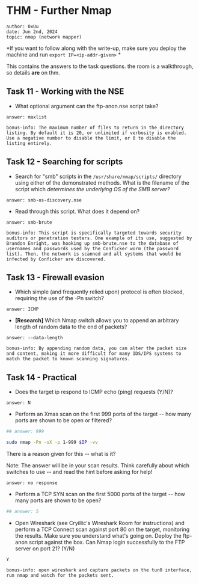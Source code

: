 # THM - Further Nmap

```
author: 0xUu
date: Jun 2nd, 2024
topic: nmap (network mapper)
```

*If you want to follow along with the write-up, make sure you deploy the machine and run `export IP=<ip-addr-given>` *

This contains the answers to the task questions. the room is a walkthrough, so details **are** on thm.

## Task 11 - Working with the NSE

* What optional argument can the ftp-anon.nse script take?
```
answer: maxlist

bonus-info: The maximum number of files to return in the directory listing. By default it is 20, or unlimited if verbosity is enabled. Use a negative number to disable the limit, or 0 to disable the listing entirely.
```

## Task 12 - Searching for scripts

* Search for "smb" scripts in the `/usr/share/nmap/scripts/` directory using either of the demonstrated methods.
What is the filename of the script which *determines the underlying OS of the SMB server?*
```
answer: smb-os-discovery.nse
```

* Read through this script. What does it depend on?
```
answer: smb-brute

bonus-info: This script is specifically targeted towards security auditors or penetration testers. One example of its use, suggested by Brandon Enright, was hooking up smb-brute.nse to the database of usernames and passwords used by the Conficker worm (the password list). Then, the network is scanned and all systems that would be infected by Conficker are discovered.
```

## Task 13 - Firewall evasion 

* Which simple (and frequently relied upon) protocol is often blocked, requiring the use of the -Pn switch?
```
answer: ICMP
```

* **[Research]** Which Nmap switch allows you to append an arbitrary length of random data to the end of packets?
```
answer: --data-length

bonus-info: By appending random data, you can alter the packet size and content, making it more difficult for many IDS/IPS systems to match the packet to known scanning signatures.
```

## Task 14 - Practical 

* Does the target ip respond to ICMP echo (ping) requests (Y/N)?
```
answer: N
```

* Perform an Xmas scan on the first 999 ports of the target -- how many ports are shown to be open or filtered?
```bash
## answer: 999

sudo nmap -Pn -sX -p 1-999 $IP -vv 
```

There is a reason given for this -- what is it?

Note: The answer will be in your scan results. Think carefully about which switches to use -- and read the hint before asking for help!
```
answer: no response
```

* Perform a TCP SYN scan on the first 5000 ports of the target -- how many ports are shown to be open?
```bash
## answer: 5
```

* Open Wireshark (see Cryillic's Wireshark Room for instructions) and perform a TCP Connect scan against port 80 on the target, monitoring the results. Make sure you understand what's going on. Deploy the ftp-anon script against the box. Can Nmap login successfully to the FTP server on port 21? (Y/N)
```
Y

bonus-info: open wireshark and capture packets on the tun0 interface, run nmap and watch for the packets sent.
```